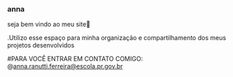 ### anna

seja bem vindo ao meu site🤍

.Utilizo esse espaço para minha organização e compartilhamento dos meus projetos desenvolvidos


#PARA VOCÊ ENTRAR EM CONTATO COMIGO:
@anna.ranutti.ferreira@escola.pr.gov.br
